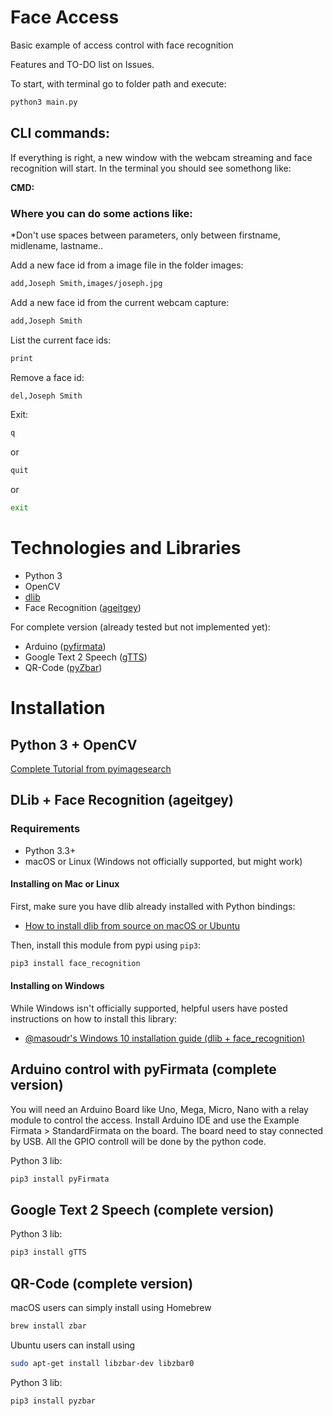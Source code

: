 # Face Access

Basic example of access control with face recognition

Features and TO-DO list on Issues.

To start, with terminal go to folder path and execute:
```bash
python3 main.py
```

## CLI commands:
If everything is right, a new window with the webcam streaming and face recognition will start.
In the terminal you should see somethong like: 

**CMD:**

### Where you can do some actions like:
*Don't use spaces between parameters, only between firstname, midlename, lastname..

Add a new face id from a image file in the folder images:
```bash
add,Joseph Smith,images/joseph.jpg
```

Add a new face id from the current webcam capture:
```bash
add,Joseph Smith
```

List the current face ids:
```bash
print
```

Remove a face id:
```bash
del,Joseph Smith
```

Exit:
```bash
q
```
or
```bash
quit
```
or
```bash
exit
```

# Technologies and Libraries
  * Python 3
  * OpenCV
  * [dlib](http://dlib.net/)
  * Face Recognition ([ageitgey](https://github.com/ageitgey/face_recognition))

For complete version (already tested but not implemented yet):
  * Arduino ([pyfirmata](https://pypi.org/project/pyFirmata/))
  * Google Text 2 Speech ([gTTS](https://pypi.org/project/gTTS/))
  * QR-Code ([pyZbar](https://pypi.org/project/pyzbar/))

# Installation

## Python 3 + OpenCV
[Complete Tutorial from pyimagesearch](https://www.pyimagesearch.com/2018/09/19/pip-install-opencv/)

## DLib + Face Recognition (ageitgey)
### Requirements
  * Python 3.3+
  * macOS or Linux (Windows not officially supported, but might work)
  
#### Installing on Mac or Linux
First, make sure you have dlib already installed with Python bindings:
  * [How to install dlib from source on macOS or Ubuntu](https://gist.github.com/ageitgey/629d75c1baac34dfa5ca2a1928a7aeaf)

Then, install this module from pypi using `pip3`:

```bash
pip3 install face_recognition
```
#### Installing on Windows

While Windows isn't officially supported, helpful users have posted instructions on how to install this library:
  * [@masoudr's Windows 10 installation guide (dlib + face_recognition)](https://github.com/ageitgey/face_recognition/issues/175#issue-257710508)
  
## Arduino control with pyFirmata (complete version)
You will need an Arduino Board like Uno, Mega, Micro, Nano with a relay module to control the access.
Install Arduino IDE and use the Example Firmata > StandardFirmata on the board.
The board need to stay connected by USB.
All the GPIO controll will be done by the python code.

Python 3 lib:
```bash
pip3 install pyFirmata
```

## Google Text 2 Speech (complete version)
Python 3 lib:
```bash
pip3 install gTTS
```

## QR-Code (complete version)
macOS users can simply install using Homebrew
```bash
brew install zbar
```
Ubuntu users can install using
```bash
sudo apt-get install libzbar-dev libzbar0
```
Python 3 lib:
```bash
pip3 install pyzbar
```


